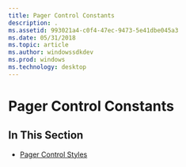 ```yaml
---
title: Pager Control Constants
description: .
ms.assetid: 993021a4-c0f4-47ec-9473-5e41dbe045a3
ms.date: 05/31/2018
ms.topic: article
ms.author: windowssdkdev
ms.prod: windows
ms.technology: desktop
---
```


# Pager Control Constants

## In This Section

-   [Pager Control Styles](pager-control-styles.md)

 

 




